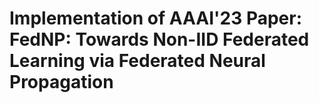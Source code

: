 # Implementation of AAAI'23 Paper: FedNP: Towards Non-IID Federated Learning via Federated Neural Propagation

